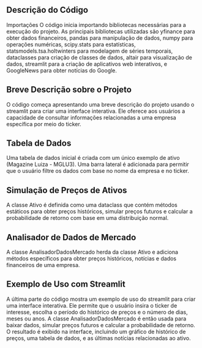 ## Descrição do Código
Importações
O código inicia importando bibliotecas necessárias para a execução do projeto. As principais bibliotecas utilizadas são yfinance para obter dados financeiros, pandas para manipulação de dados, numpy para operações numéricas, scipy.stats para estatísticas, statsmodels.tsa.holtwinters para modelagem de séries temporais, dataclasses para criação de classes de dados, altair para visualização de dados, streamlit para a criação de aplicativos web interativos, e GoogleNews para obter notícias do Google.

## Breve Descrição sobre o Projeto
O código começa apresentando uma breve descrição do projeto usando o streamlit para criar uma interface interativa. Ele oferece aos usuários a capacidade de consultar informações relacionadas a uma empresa específica por meio do ticker.

## Tabela de Dados
Uma tabela de dados inicial é criada com um único exemplo de ativo (Magazine Luiza - MGLU3). Uma barra lateral é adicionada para permitir que o usuário filtre os dados com base no nome da empresa e no ticker.

## Simulação de Preços de Ativos
A classe Ativo é definida como uma dataclass que contém métodos estáticos para obter preços históricos, simular preços futuros e calcular a probabilidade de retorno com base em uma distribuição normal.

## Analisador de Dados de Mercado
A classe AnalisadorDadosMercado herda da classe Ativo e adiciona métodos específicos para obter preços históricos, notícias e dados financeiros de uma empresa.

## Exemplo de Uso com Streamlit
A última parte do código mostra um exemplo de uso do streamlit para criar uma interface interativa. Ele permite que o usuário insira o ticker de interesse, escolha o período do histórico de preços e o número de dias, meses ou anos. A classe AnalisadorDadosMercado é então usada para baixar dados, simular preços futuros e calcular a probabilidade de retorno. O resultado é exibido na interface, incluindo um gráfico de histórico de preços, uma tabela de dados, e as últimas notícias relacionadas ao ativo.
